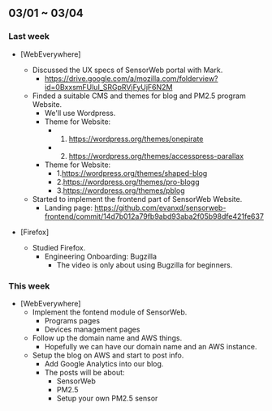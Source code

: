 ## 03/01 ~ 03/04 ##

### Last week
* [WebEverywhere]
  - Discussed the UX specs of SensorWeb portal with Mark.
    - https://drive.google.com/a/mozilla.com/folderview?id=0BxxsmFUluI_SRGpRVjFyUjF6N2M
  - Finded a suitable CMS and themes for blog and PM2.5 program Website.
    - We'll use Wordpress.
    - Theme for Website:
      - 1. https://wordpress.org/themes/onepirate
      - 2. https://wordpress.org/themes/accesspress-parallax
    - Theme for Website:
      - 1.https://wordpress.org/themes/shaped-blog
      - 2.https://wordpress.org/themes/pro-blogg
      - 3.https://wordpress.org/themes/pblog
  - Started to implement the frontend part of SensorWeb Website.
    - Landing page: https://github.com/evanxd/sensorweb-frontend/commit/14d7b012a79fb9abd93aba2f05b98dfe421fe637

* [Firefox]
  - Studied Firefox.
    - Engineering Onboarding: Bugzilla
      - The video is only about using Bugzilla for beginners.

### This week
* [WebEverywhere]
  - Implement the fontend module of SensorWeb.
    - Programs pages
    - Devices management pages
  - Follow up the domain name and AWS things.
    - Hopefully we can have our domain name and an AWS instance.
  - Setup the blog on AWS and start to post info.
    - Add Google Analytics into our blog.
    - The posts will be about:
      - SensorWeb
      - PM2.5
      - Setup your own PM2.5 sensor
